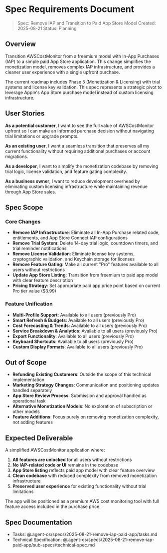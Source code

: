 # Spec Requirements Document

> Spec: Remove IAP and Transition to Paid App Store Model
> Created: 2025-08-21
> Status: Planning

## Overview

Transition AWSCostMonitor from a freemium model with In-App Purchases (IAP) to a simple paid App Store application. This change simplifies the monetization model, removes complex IAP infrastructure, and provides a cleaner user experience with a single upfront purchase.

The current roadmap includes Phase 5 (Monetization & Licensing) with trial systems and license key validation. This spec represents a strategic pivot to leverage Apple's App Store purchase model instead of custom licensing infrastructure.

## User Stories

**As a potential customer**, I want to see the full value of AWSCostMonitor upfront so I can make an informed purchase decision without navigating trial limitations or upgrade prompts.

**As an existing user**, I want a seamless transition that preserves all my current functionality without requiring additional purchases or account migrations.

**As a developer**, I want to simplify the monetization codebase by removing trial logic, license validation, and feature gating complexity.

**As a business owner**, I want to reduce development overhead by eliminating custom licensing infrastructure while maintaining revenue through App Store sales.

## Spec Scope

### Core Changes

- **Remove IAP Infrastructure**: Eliminate all In-App Purchase related code, entitlements, and App Store Connect IAP configurations
- **Remove Trial System**: Delete 14-day trial logic, countdown timers, and trial reminder notifications
- **Remove License Validation**: Eliminate license key systems, cryptographic validation, and Keychain storage for licenses
- **Remove Feature Gating**: Make all current "Pro" features available to all users without restrictions
- **Update App Store Listing**: Transition from freemium to paid app model with clear feature description
- **Pricing Strategy**: Set appropriate paid app price point based on current Pro tier value ($3.99)

### Feature Unification

- **Multi-Profile Support**: Available to all users (previously Pro)
- **Smart Refresh & Budgets**: Available to all users (previously Pro)  
- **Cost Forecasting & Trends**: Available to all users (previously Pro)
- **Service Breakdown & Analytics**: Available to all users (previously Pro)
- **Export Functionality**: Available to all users (previously Pro)
- **Keyboard Shortcuts**: Available to all users (previously Pro)
- **Custom Display Formats**: Available to all users (previously Pro)

## Out of Scope

- **Refunding Existing Customers**: Outside the scope of this technical implementation
- **Marketing Strategy Changes**: Communication and positioning updates handled separately
- **App Store Review Process**: Submission and approval handled as operational task
- **Alternative Monetization Models**: No exploration of subscription or other models
- **Feature Additions**: Focus purely on removing monetization complexity, not adding features

## Expected Deliverable

A simplified AWSCostMonitor application where:

1. **All features are unlocked** for all users without restrictions
2. **No IAP-related code or UI** remains in the codebase
3. **App Store listing** reflects paid app model with clear feature overview
4. **Clean codebase** with reduced complexity from removed monetization infrastructure
5. **Preserved user experience** for existing functionality without trial limitations

The app will be positioned as a premium AWS cost monitoring tool with full feature access included in the purchase price.

## Spec Documentation

- Tasks: @.agent-os/specs/2025-08-21-remove-iap-paid-app/tasks.md
- Technical Specification: @.agent-os/specs/2025-08-21-remove-iap-paid-app/sub-specs/technical-spec.md